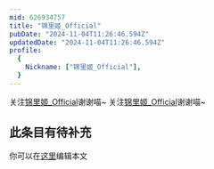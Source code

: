 ```yaml
---
mid: 626934757
title: "锦里姬_Official"
pubDate: "2024-11-04T11:26:46.594Z"
updatedDate: "2024-11-04T11:26:46.594Z"
profile:
  {
    Nickname: ["锦里姬_Official"],
  }
---
```


关注[锦里姬_Official](https://space.bilibili.com/626934757)谢谢喵~ 关注[锦里姬_Official](https://space.bilibili.com/626934757)谢谢喵~

## 此条目有待补充
你可以在[这里](https://github.com/Yuhanawa/VTuber.ICU-Content/edit/master/v/锦里姬_Official/index.md)编辑本文
